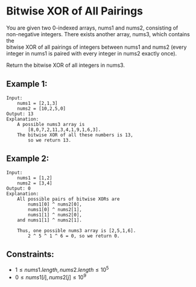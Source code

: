 # Bitwise XOR of All Pairings

You are given two 0-indexed arrays, nums1 and nums2, consisting of  
non-negative integers. There exists another array, nums3, which contains the  
bitwise XOR of all pairings of integers between nums1 and nums2 (every  
integer in nums1 is paired with every integer in nums2 exactly once).

Return the bitwise XOR of all integers in nums3.

 

## Example 1:

    Input: 
        nums1 = [2,1,3]
        nums2 = [10,2,5,0]
    Output: 13
    Explanation:
        A possible nums3 array is 
            [8,0,7,2,11,3,4,1,9,1,6,3].
        The bitwise XOR of all these numbers is 13,
            so we return 13.
        
## Example 2:

    Input: 
        nums1 = [1,2]
        nums2 = [3,4]
    Output: 0
    Explanation:
        All possible pairs of bitwise XORs are 
            nums1[0] ^ nums2[0], 
            nums1[0] ^ nums2[1], 
            nums1[1] ^ nums2[0],
        and nums1[1] ^ nums2[1].

        Thus, one possible nums3 array is [2,5,1,6].
            2 ^ 5 ^ 1 ^ 6 = 0, so we return 0.

 

## Constraints:

* $1 \le nums1.length, nums2.length \le 10^5$
* $0 \le nums1[i], nums2[j] \le 10^9$

